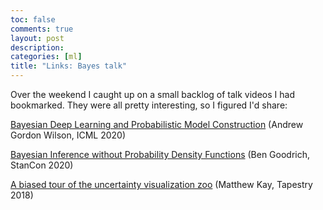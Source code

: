 ```yaml
---
toc: false
comments: true
layout: post
description:
categories: [ml]
title: "Links: Bayes talk"
---
```


Over the weekend I caught up on a small backlog of talk videos I had bookmarked.
They were all pretty interesting, so I figured I'd share:

[Bayesian Deep Learning and Probabilistic Model Construction][agw] (Andrew Gordon Wilson, ICML 2020)

[Bayesian Inference without Probability Density Functions][bg] (Ben Goodrich, StanCon 2020)

[A biased tour of the uncertainty visualization zoo][mk] (Matthew Kay, Tapestry 2018)

[agw]: https://youtu.be/E1qhGw8QxqY
[bg]: https://youtu.be/_wfZSvasLFk
[mk]: https://youtu.be/E1kSnWvqCw0

